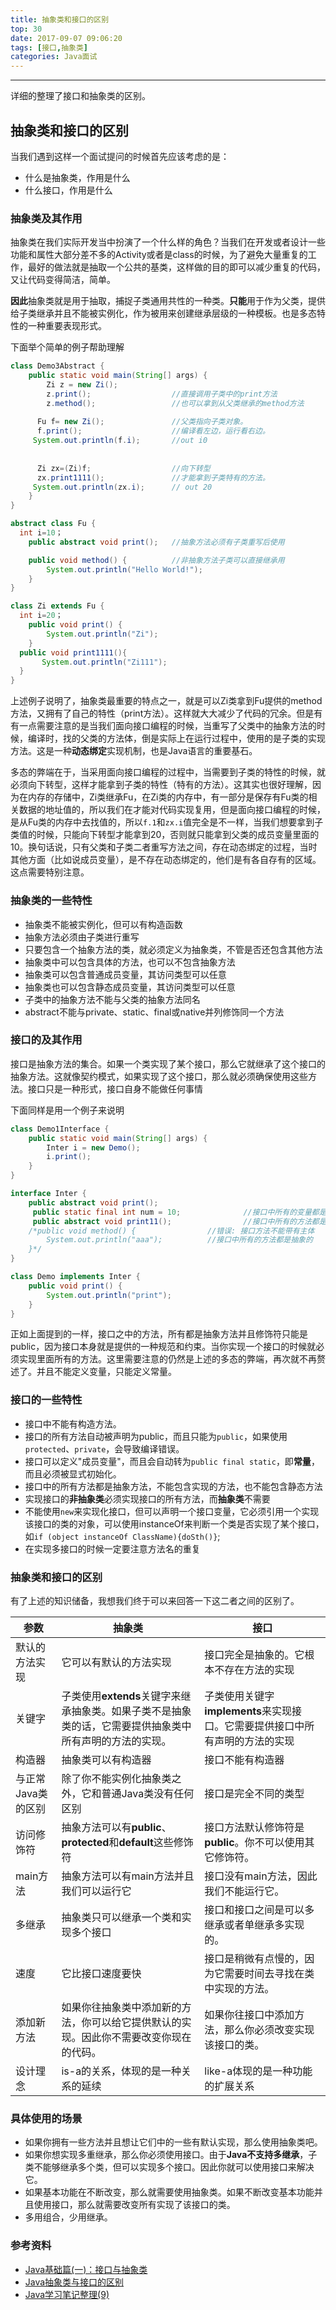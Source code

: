 ```yaml
---
title: 抽象类和接口的区别
top: 30
date: 2017-09-07 09:06:20
tags: [接口,抽象类]
categories: Java面试
---
```


---

详细的整理了接口和抽象类的区别。

<!--more-->

## 抽象类和接口的区别

当我们遇到这样一个面试提问的时候首先应该考虑的是：

* 什么是抽象类，作用是什么
* 什么接口，作用是什么

### 抽象类及其作用

抽象类在我们实际开发当中扮演了一个什么样的角色？当我们在开发或者设计一些功能和属性大部分差不多的Activity或者是class的时候，为了避免大量重复的工作，最好的做法就是抽取一个公共的基类，这样做的目的即可以减少重复的代码，又让代码变得简洁，简单。

**因此**抽象类就是用于抽取，捕捉子类通用共性的一种类。**只能**用于作为父类，提供给子类继承并且不能被实例化，作为被用来创建继承层级的一种模板。也是多态特性的一种重要表现形式。

下面举个简单的例子帮助理解

```java
class Demo3Abstract {
    public static void main(String[] args) {
        Zi z = new Zi();
        z.print();                  //直接调用子类中的print方法
        z.method();                 //也可以拿到从父类继承的method方法
      
      Fu f= new Zi();               //父类指向子类对象。
      f.print();                    //编译看左边，运行看右边。
     System.out.println(f.i);       //out i0
    
      
      Zi zx=(Zi)f;                  //向下转型
      zx.print1111();               //才能拿到子类特有的方法。
     System.out.println(zx.i);      // out 20
    }
}

abstract class Fu {
  int i=10；
    public abstract void print();   //抽象方法必须有子类重写后使用

    public void method() {          //非抽象方法子类可以直接继承用
        System.out.println("Hello World!");
    }
}

class Zi extends Fu {
  int i=20；
    public void print() {
        System.out.println("Zi");
    }
  public void print1111(){
       System.out.println("Zi111");
  }
}
```
上述例子说明了，抽象类最重要的特点之一，就是可以Zi类拿到Fu提供的method方法，又拥有了自己的特性（print方法）。这样就大大减少了代码的冗余。但是有有一点需要注意的是当我们面向接口编程的时候，当重写了父类中的抽象方法的时候，编译时，找的父类的方法体，倒是实际上在运行过程中，使用的是子类的实现方法。这是一种**动态绑定**实现机制，也是Java语言的重要基石。

多态的弊端在于，当采用面向接口编程的过程中，当需要到子类的特性的时候，就必须向下转型，这样才能拿到子类的特性（特有的方法）。这其实也很好理解，因为在内存的存储中，Zi类继承Fu，在Zi类的内存中，有一部分是保存有Fu类的相关数据的地址值的，所以我们在才能对代码实现复用，但是面向接口编程的时候，是从Fu类的内存中去找值的，所以`f.1`和`zx.i`值完全是不一样，当我们想要拿到子类值的时候，只能向下转型才能拿到20，否则就只能拿到父类的成员变量里面的10。换句话说，只有父类和子类二者重写方法之间，存在动态绑定的过程，当时其他方面（比如说成员变量），是不存在动态绑定的，他们是有各自存有的区域。这点需要特别注意。

### 抽象类的一些特性

* 抽象类不能被实例化，但可以有构造函数
* 抽象方法必须由子类进行重写
* 只要包含一个抽象方法的类，就必须定义为抽象类，不管是否还包含其他方法
* 抽象类中可以包含具体的方法，也可以不包含抽象方法
* 抽象类可以包含普通成员变量，其访问类型可以任意
* 抽象类也可以包含静态成员变量，其访问类型可以任意
* 子类中的抽象方法不能与父类的抽象方法同名
* abstract不能与private、static、final或native并列修饰同一个方法

### 接口的及其作用

接口是抽象方法的集合。如果一个类实现了某个接口，那么它就继承了这个接口的抽象方法。这就像契约模式，如果实现了这个接口，那么就必须确保使用这些方法。接口只是一种形式，接口自身不能做任何事情

下面同样是用一个例子来说明

```java
class Demo1Interface {
    public static void main(String[] args) {
        Inter i = new Demo();
        i.print();
    }
}

interface Inter {
    public abstract void print();
     public static final int num = 10;              //接口中所有的变量都是常量
     public abstract void print11();                //接口中所有的方法都是抽象的
    /*public void method() {                //错误: 接口方法不能带有主体
        System.out.println("aaa");          //接口中所有的方法都是抽象的
    }*/
}

class Demo implements Inter {
    public void print() {
        System.out.println("print");
    }
}
```

正如上面提到的一样，接口之中的方法，所有都是抽象方法并且修饰符只能是public，因为接口本身就是提供的一种规范和约束。当你实现一个接口的时候就必须实现里面所有的方法。这里需要注意的仍然是上述的多态的弊端，再次就不再赘述了。并且不能定义变量，只能定义常量。

### 接口的一些特性

* 接口中不能有构造方法。
* 接口的所有方法自动被声明为public，而且只能为`public`，如果使用`protected`、`private`，会导致编译错误。
* 接口可以定义"成员变量"，而且会自动转为`public final static`，即**常量**，而且必须被显式初始化。
* 接口中的所有方法都是抽象方法，不能包含实现的方法，也不能包含静态方法
* 实现接口的**非抽象类**必须实现接口的所有方法，而**抽象类**不需要
* 不能使用`new`来实现化接口，但可以声明一个接口变量，它必须引用一个实现该接口的类的对象，可以使用instanceOf来判断一个类是否实现了某个接口，如`if (object instanceOf ClassName){doSth()}`;
* 在实现多接口的时候一定要注意方法名的重复

### 抽象类和接口的区别

有了上述的知识储备，我想我们终于可以来回答一下这二者之间的区别了。

| **参数**      | **抽象类**                                  | **接口**                                   |
| ----------- | ---------------------------------------- | ---------------------------------------- |
| 默认的方法实现     | 它可以有默认的方法实现                              | 接口完全是抽象的。它根本不存在方法的实现                     |
| 关键字         | 子类使用**extends**关键字来继承抽象类。如果子类不是抽象类的话，它需要提供抽象类中所有声明的方法的实现。 | 子类使用关键字**implements**来实现接口。它需要提供接口中所有声明的方法的实现 |
| 构造器         | 抽象类可以有构造器                                | 接口不能有构造器                                 |
| 与正常Java类的区别 | 除了你不能实例化抽象类之外，它和普通Java类没有任何区别            | 接口是完全不同的类型                               |
| 访问修饰符       | 抽象方法可以有**public**、**protected**和**default**这些修饰符 | 接口方法默认修饰符是**public**。你不可以使用其它修饰符。        |
| main方法      | 抽象方法可以有main方法并且我们可以运行它                   | 接口没有main方法，因此我们不能运行它。                    |
| 多继承         | 抽象类只可以继承一个类和实现多个接口                       | 接口和接口之间是可以多继承或者单继承多实现的。                  |
| 速度          | 它比接口速度要快                                 | 接口是稍微有点慢的，因为它需要时间去寻找在类中实现的方法。            |
| 添加新方法       | 如果你往抽象类中添加新的方法，你可以给它提供默认的实现。因此你不需要改变你现在的代码。 | 如果你往接口中添加方法，那么你必须改变实现该接口的类。              |
| 设计理念        | is-a的关系，体现的是一种关系的延续                      | like-a体现的是一种功能的扩展关系                      |

### 具体使用的场景

- 如果你拥有一些方法并且想让它们中的一些有默认实现，那么使用抽象类吧。
- 如果你想实现多重继承，那么你必须使用接口。由于**Java不支持多继承**，子类不能够继承多个类，但可以实现多个接口。因此你就可以使用接口来解决它。
- 如果基本功能在不断改变，那么就需要使用抽象类。如果不断改变基本功能并且使用接口，那么就需要改变所有实现了该接口的类。
- 多用组合，少用继承。




### 参考资料

* [Java基础篇(一)：接口与抽象类](http://www.jianshu.com/p/2b5a9bdcd25f)
* [Java抽象类与接口的区别](http://www.importnew.com/12399.html)
* [Java学习笔记整理(9)](http://yanhui.site/2017/07/19/Java%E5%AD%A6%E4%B9%A0%E7%AC%94%E8%AE%B0%E6%95%B4%E7%90%86%EF%BC%889%EF%BC%89/)

